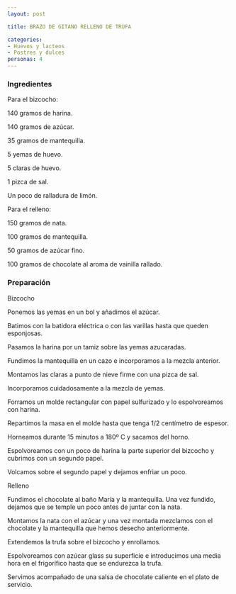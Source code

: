 ```yaml
---
layout: post

title: BRAZO DE GITANO RELLENO DE TRUFA

categories:
- Huevos y lacteos
- Postres y dulces
personas: 4 
---
```

<h3>Ingredientes</h3>
Para el bizcocho:

140 gramos de harina.

140 gramos de azúcar.

35 gramos de mantequilla.

5 yemas de huevo.

5 claras de huevo.

1 pizca de sal.

Un poco de ralladura de limón.

Para el relleno:

150 gramos de nata.

100 gramos de mantequilla.

50 gramos de azúcar fino.

100 gramos de chocolate al aroma de vainilla rallado.

<h3>Preparación</h3>
Bizcocho

Ponemos las yemas en un bol y añadimos el azúcar.

Batimos con la batidora eléctrica o con las varillas hasta que queden esponjosas.

Pasamos la harina por un tamiz sobre las yemas azucaradas.

Fundimos la mantequilla en un cazo e incorporamos a la mezcla anterior.

Montamos las claras a punto de nieve firme con una pizca de sal.

Incorporamos cuidadosamente a la mezcla de yemas.

Forramos un molde rectangular con papel sulfurizado y lo espolvoreamos con harina.

Repartimos la masa en el molde hasta que tenga 1/2 centímetro de espesor.

Horneamos durante 15 minutos a 180º C y sacamos del horno.

Espolvoreamos con un poco de harina la parte superior del bizcocho y cubrimos con un segundo papel.

Volcamos sobre el segundo papel y dejamos enfriar un poco.

Relleno

Fundimos el chocolate al baño María y la mantequilla. Una vez fundido, dejamos que se temple un poco antes de juntar con la nata.

Montamos la nata con el azúcar y una vez montada mezclamos con el chocolate y la mantequilla que hemos desecho anteriormente.

Extendemos la trufa sobre el bizcocho y enrollamos.

Espolvoreamos con azúcar glass su superficie e introducimos una media hora en el frigorífico hasta que se endurezca la trufa.

Servimos acompañado de una salsa de chocolate caliente en el plato de servicio.